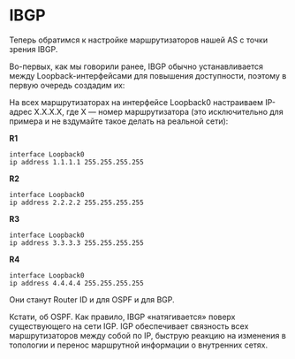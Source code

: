 # IBGP

Теперь обратимся к настройке маршрутизаторов нашей AS с точки зрения IBGP.  

Во-первых, как мы говорили ранее, IBGP обычно устанавливается между Loopback-интерфейсами для повышения доступности, поэтому в первую очередь создадим их:  

На всех маршрутизаторах на интерфейсе Loopback0 настраиваем IP-адрес X.X.X.X, где Х — номер маршрутизатора (это исключительно для примера и не вздумайте такое делать на реальной сети):  

**R1**  

```text
interface Loopback0
ip address 1.1.1.1 255.255.255.255
```

**R2**  

```text
interface Loopback0
ip address 2.2.2.2 255.255.255.255
```

**R3**  

```text
interface Loopback0
ip address 3.3.3.3 255.255.255.255
```

**R4**  

```text
interface Loopback0
ip address 4.4.4.4 255.255.255.255
```

Они станут Router ID и для OSPF и для BGP.  

Кстати, об OSPF. Как правило, IBGP «натягивается» поверх существующего на сети IGP. IGP обеспечивает связность всех маршрутизаторов между собой по IP, быструю реакцию на изменения в топологии и перенос маршрутной информации о внутренних сетях. 